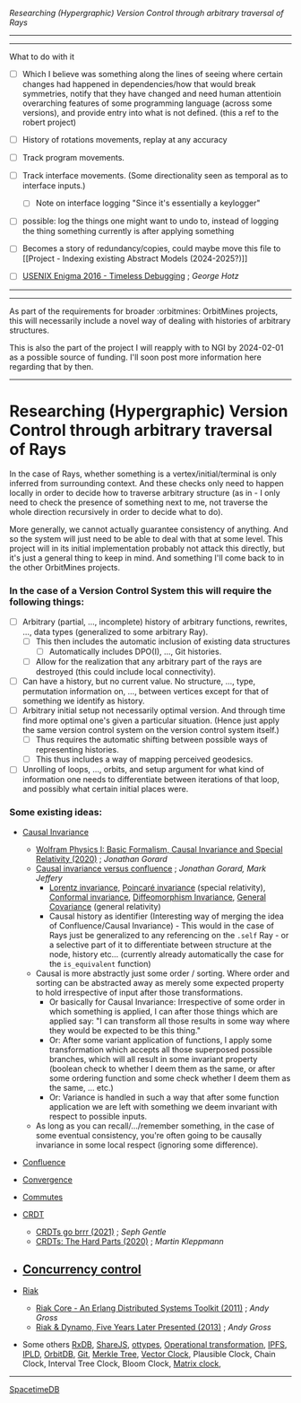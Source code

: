 *Researching (Hypergraphic) Version Control through arbitrary traversal of Rays*


---

---
What to do with it

- [ ] Which I believe was something along the lines of seeing where certain changes had happened in dependencies/how that would break symmetries, notify that they have changed and need human attentioin overarching features of some programming language (across some versions), and provide entry into what is not defined. (this a ref to the robert project)
- [ ] History of rotations movements, replay at any accuracy  
- [ ] Track program movements.  
- [ ] Track interface movements. (Some directionality seen as temporal as to interface inputs.) 
	- [ ] Note on interface logging  "Since it's essentially a keylogger"
- [ ] possible: log the things one might want to undo to, instead of logging the thing something currently is after applying something  
- [ ] Becomes a story of redundancy/copies, could maybe move this file to [[Project - Indexing existing Abstract Models (2024-2025?)]]

- [ ] [USENIX Enigma 2016 - Timeless Debugging](https://www.youtube.com/watch?v=eGl6kpSajag) ; *George Hotz*


---
---

As part of the requirements for broader :orbitmines: OrbitMines projects, this will necessarily include a novel way of dealing with histories of arbitrary structures.

This is also the part of the project I will reapply with to NGI by 2024-02-01 as a possible source of funding. I'll soon post more information here regarding that by then.

---
# Researching (Hypergraphic) Version Control through arbitrary traversal of Rays

In the case of Rays, whether something is a vertex/initial/terminal is only inferred from surrounding context. And these checks only need to happen locally in order to decide how to traverse arbitrary structure (as in - I only need to check the presence of something next to me, not traverse the whole direction recursively in order to decide what to do).

More generally, we cannot actually guarantee consistency of anything. And so the system will just need to be able to deal with that at some level. This project will in its initial implementation probably not attack this directly, but it's just a general thing to keep in mind. And something I'll come back to in the other OrbitMines projects.

### In the case of a Version Control System this will require the following things:
- [ ] Arbitrary (partial, ..., incomplete) history of arbitrary functions, rewrites, ..., data types (generalized to some arbitrary Ray).
	- [ ] This then includes the automatic inclusion of existing data structures
		- [ ] Automatically includes DPO(I), ..., Git histories.
	- [ ] Allow for the realization that any arbitrary part of the rays are destroyed (this could include local connectivity).
- [ ] Can have a history, but no current value. No structure, ..., type, permutation information on, ..., between vertices except for that of something we identify as history.
- [ ] Arbitrary initial setup not necessarily optimal version. And through time find more optimal one's given a particular situation. (Hence just apply the same version control system on the version control system itself.)
	- [ ] Thus requires the automatic shifting between possible ways of representing histories.
	- [ ] This thus includes a way of mapping perceived geodesics.
- [ ] Unrolling of loops, ..., orbits, and setup argument for what kind of information one needs to differentiate between iterations of that loop, and possibly what certain initial places were.

### Some existing ideas: 
- [Causal Invariance](https://www.wolframphysics.org/technical-introduction/the-updating-process-for-string-substitution-systems/the-phenomenon-of-causal-invariance/)
	- [Wolfram Physics I: Basic Formalism, Causal Invariance and Special Relativity (2020)](https://www.youtube.com/watch?v=BV3a0PzNNqE) ; *Jonathan Gorard*
	- [Causal invariance versus confluence]() ; *Jonathan Gorard, Mark Jeffery*
		- [Lorentz invariance](https://en.wikipedia.org/wiki/Lorentz_covariance), [Poincaré invariance](https://en.wikipedia.org/wiki/Poincar%C3%A9_group) (special relativity), [Conformal invariance](https://en.wikipedia.org/wiki/Conformal_symmetry), [Diffeomorphism Invariance](https://en.wikipedia.org/wiki/Diffeomorphism), [General Covariance](https://en.wikipedia.org/wiki/General_covariance) (general relativity)
		- Causal history as identifier (Interesting way of merging the idea of Confluence/Causal Invariance) - This would in the case of Rays just be generalized to any referencing on the `.self` Ray - or a selective part of it to differentiate between structure at the node, history etc... (currently already automatically the case for the `is_equivalent` function)
	- Causal is more abstractly just some order / sorting. Where order and sorting can be abstracted away as merely some expected property to hold irrespective of input after those transformations.
		- Or basically for Causal Invariance: Irrespective of some order in which something is applied, I can after those things which are applied say: "I can transform all those results in some way where they would be expected to be this thing."
		- Or: After some variant application of functions, I apply some transformation which accepts all those superposed possible branches, which will all result in some invariant property (boolean check to whether I deem them as the same, or after some ordering function and some check whether I deem them as the same, ... etc.)
		- Or: Variance is handled in such a way that after some function application we are left with something we deem invariant with respect to possible inputs.
	- As long as you can recall/.../remember something, in the case of some eventual consistency, you're often going to be causally invariance in some local respect (ignoring some difference).

- [Confluence](https://en.wikipedia.org/wiki/Confluence_(abstract_rewriting)) 
- [Convergence](https://en.wikipedia.org/wiki/Convergence_(logic))
- [Commutes](https://en.wikipedia.org/wiki/Commutative_property)
- [CRDT](https://en.wikipedia.org/wiki/Conflict-free_replicated_data_type)
	- [CRDTs go brrr (2021)](https://josephg.com/blog/crdts-go-brrr/) ; *Seph Gentle*
	- [CRDTs: The Hard Parts (2020)](https://www.youtube.com/watch?v=x7drE24geUw) ; *Martin Kleppmann*
- [Concurrency control](https://en.wikipedia.org/wiki/Concurrency_control)
	- 
- [Riak](https://riak.com/)
	- [Riak Core - An Erlang Distributed Systems Toolkit (2011)](https://vimeo.com/21772889) ; *Andy Gross*
	- [Riak & Dynamo, Five Years Later Presented (2013)](https://www.youtube.com/watch?v=AxG9DROsnqg) ; *Andy Gross*
- Some others [RxDB](https://rxdb.info/), [ShareJS](https://github.com/share), [ottypes](https://github.com/ottypes), [Operational transformation](https://en.wikipedia.org/wiki/Operational_transformation), [IPFS](https://ipfs.tech/), [IPLD](https://ipld.io/), [OrbitDB](https://github.com/orbitdb/orbitdb), [Git](https://en.wikipedia.org/wiki/Git), [Merkle Tree](https://en.wikipedia.org/wiki/Merkle_tree), [Vector Clock](https://en.wikipedia.org/wiki/Vector_clock), Plausible Clock, Chain Clock, Interval Tree Clock, Bloom Clock, [Matrix clock](https://en.wikipedia.org/wiki/Matrix_clock), 

---

[SpacetimeDB](https://github.com/clockworklabs/SpacetimeDB)
